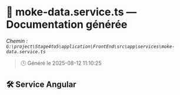 # 📄 moke-data.service.ts — Documentation générée
*Chemin : `G:\project\Stage4to5\application\FrontEnd\src\app\services\moke-data.service.ts`*

> 🕒 Généré le 2025-08-12 11:10:25

## 🛠️ Service Angular
